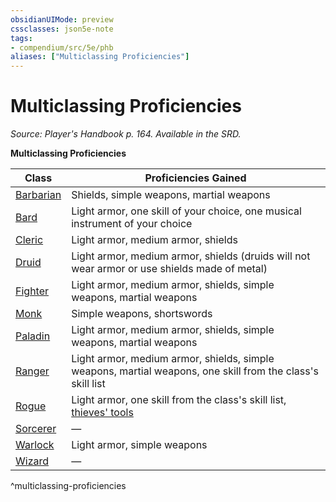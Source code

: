 ```yaml
---
obsidianUIMode: preview
cssclasses: json5e-note
tags:
- compendium/src/5e/phb
aliases: ["Multiclassing Proficiencies"]
---
```

# Multiclassing Proficiencies
*Source: Player's Handbook p. 164. Available in the SRD.* 

**Multiclassing Proficiencies**

| Class | Proficiencies Gained |
|-------|----------------------|
| [Barbarian](compendium/classes/barbarian.md) | Shields, simple weapons, martial weapons |
| [Bard](compendium/classes/bard.md) | Light armor, one skill of your choice, one musical instrument of your choice |
| [Cleric](compendium/classes/cleric.md) | Light armor, medium armor, shields |
| [Druid](compendium/classes/druid.md) | Light armor, medium armor, shields (druids will not wear armor or use shields made of metal) |
| [Fighter](compendium/classes/fighter.md) | Light armor, medium armor, shields, simple weapons, martial weapons |
| [Monk](compendium/classes/monk.md) | Simple weapons, shortswords |
| [Paladin](compendium/classes/paladin.md) | Light armor, medium armor, shields, simple weapons, martial weapons |
| [Ranger](compendium/classes/ranger.md) | Light armor, medium armor, shields, simple weapons, martial weapons, one skill from the class's skill list |
| [Rogue](compendium/classes/rogue.md) | Light armor, one skill from the class's skill list, [thieves' tools](compendium/items/thieves-tools.md) |
| [Sorcerer](compendium/classes/sorcerer.md) | — |
| [Warlock](compendium/classes/warlock.md) | Light armor, simple weapons |
| [Wizard](compendium/classes/wizard.md) | — |
^multiclassing-proficiencies